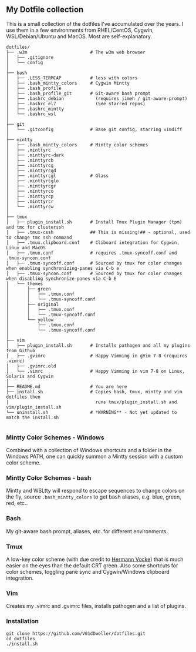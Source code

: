 ## My Dotfile collection ##

This is a small collection of the dotfiles I've accumulated over the
years. I use them in a few environments from RHEL/CentOS, Cygwin,
WSL/Debian/Ubuntu and MacOS. Most are self-explanatory.

```
dotfiles/
├── .w3m                        # The w3m web browser
│   ├── .gitignore
│   └── config
│
├── bash
│   ├── .LESS_TERMCAP           # less with colors
│   ├── .bash_mintty_colors     # Cygwin Mintty
│   ├── .bash_profile
│   ├── .bash_profile_git       # Git-aware bash prompt
│   ├── .bashrc_debian            (requires jimeh / git-aware-prompt)
│   ├── .bashrc_el7               (See starred repos)
│   ├── .bashrc_mintty
│   └── .bashrc_wsl
│
├── git
│   └── .gitconfig              # Base git config, starring vimdiff
│
├── mintty
│   ├── .bash_mintty_colors     # Mintty color schemes
│   ├── .minttyrc
│   ├── .minttyrc-dark
│   ├── .minttyrcb
│   ├── .minttyrcg
│   ├── .minttyrcgd
│   ├── .minttyrcgl             # Glass
│   ├── .minttyrcglo
│   ├── .minttyrcgr
│   ├── .minttyrco
│   ├── .minttyrcp
│   ├── .minttyrcr
│   └── .minttyrcw
│
├── tmux
│   ├── plugin_install.sh       # Install Tmux Plugin Manager (tpm) and tmc for clusterssh
│   ├── .tmux-cssh              ## This is missing!## - optional, used to change tmc ssh command
│   ├── .tmux.clipboard.conf    # Cliboard integration for Cygwin, Linux and MacOS
│   ├── .tmux.conf              # requires .tmux-syncoff.conf and .tmux-syncon.conf 
│   ├── .tmux-syncoff.conf      # Sourced by tmux for color changes when enabling synchronizing-panes via C-b e 
│   ├── .tmux-syncon.conf       # Sourced by tmux for color changes when disabling synchronize-panes via C-b E  
│   └── themes
│       ├── green
│       │   ├── .tmux.conf
│       │   └── .tmux-syncoff.conf
│       ├── original
│       │   ├── .tmux.conf
│       │   └── .tmux-syncoff.conf
│       └── yellow
│           ├── .tmux.conf
│           └── .tmux-syncoff.conf
│
├── vim
│   ├── plugin_install.sh       # Installs pathogen and all my plugins from Github
│   ├── .gvimrc                 # Happy Vimming in gVim 7-8 (requires .vimrc)
│   ├── .gvimrc.old
│   └── .vimrc                  # Happy Vimming in vim 7-8 on Linux, Solaris and Cygwin
│
├── README.md                   # You are here
├── install.sh                  # Copies bash, tmux, mintty and vim dotfiles then
│                                 runs tmux/plugin_install.sh and vim/plugin_install.sh
└── uninstall.sh                # *WARNING** - Not yet updated to match the install.sh


```

### Mintty Color Schemes - Windows ###

Combined with a collection of Windows shortcuts and a folder in the
Windows PATH, one can quickly summon a Mintty session with a custom
color scheme.

### Mintty Color Schemes - bash ###
Mintty and WSLtty will respond to escape sequences to change colors on
the fly, source `.bash_mintty_colors` to get bash aliases, e.g. blue,
green, red, etc..

### Bash ###
My git-aware bash prompt, aliases, etc. for different environments.

### Tmux ###
A low-key color scheme (with due credit to [Hermann
Vocke](http://www.hamvocke.com/blog/a-guide-to-customizing-your-tmux-conf))
that is much easier on the eyes than the default CRT green. Also some
shortcuts for color schemes, toggling pane sync and Cygwin/Windows
clipboard integration.

### Vim ###
Creates my .vimrc and .gvimrc files, installs pathogen and a list of plugins.

### Installation ###
```console
git clone https://github.com/V01dDweller/dotfiles.git
cd dotfiles
./install.sh
```
